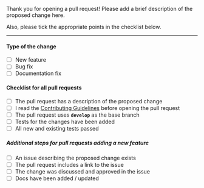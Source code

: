 Thank you for opening a pull request! Please add a brief description of the proposed change here.

Also, please tick the appropriate points in the checklist below.


---

#### Type of the change
- [ ] New feature
- [ ] Bug fix
- [ ] Documentation fix

#### Checklist for all pull requests
- [ ] The pull request has a description of the proposed change
- [ ] I read the [Contributing Guidelines](https://github.com/JetBrains/koog/blob/main/CONTRIBUTING.md) before opening the pull request
- [ ] The pull request uses **`develop`** as the base branch
- [ ] Tests for the changes have been added
- [ ] All new and existing tests passed

##### Additional steps for pull requests adding a new feature
- [ ] An issue describing the proposed change exists
- [ ] The pull request includes a link to the issue
- [ ] The change was discussed and approved in the issue
- [ ] Docs have been added / updated
